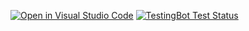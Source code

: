 [![Open in Visual Studio Code](https://classroom.github.com/assets/open-in-vscode-f059dc9a6f8d3a56e377f745f24479a46679e63a5d9fe6f495e02850cd0d8118.svg)](https://classroom.github.com/online_ide?assignment_repo_id=6349973&assignment_repo_type=AssignmentRepo)
[![TestingBot Test Status](https://testingbot.com/buildstatus/YOUR_TESTINGBOT_KEY?auth={authentication})](https://testingbot.com/builds/YOUR_TESTINGBOT_KEY?auth={authentication})
